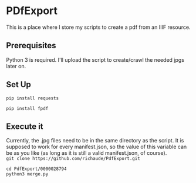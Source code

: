 # PDfExport
This is a place where I store my scripts to create a pdf from an IIIF resource.
## Prerequisites
Python 3 is required. I'll upload the script to create/crawl the needed jpgs later on.
## Set Up
```pip install requests```  

```pip install fpdf```
## Execute it
Currently, the .jpg files need to be in the same directory as the script. It is supposed to work for every manifest.json, so the value of this variable can be as you like (as long as it is still a valid manifest.json, of course).  
```git clone https://github.com/richaude/PdfExport.git```  

```cd PdfExport/0000028794```  
```python3 merge.py```
